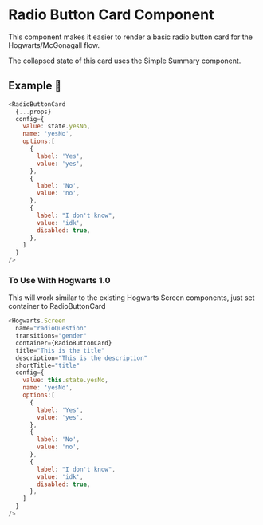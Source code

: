 # Radio Button Card Component

This component makes it easier to render a basic radio button card for the Hogwarts/McGonagall flow.

The collapsed state of this card uses the Simple Summary component.

## Example 🚀

```javascript
<RadioButtonCard
  {...props}
  config={
    value: state.yesNo,
    name: 'yesNo',
    options:[
      {
        label: 'Yes',
        value: 'yes',
      },
      {
        label: 'No',
        value: 'no',
      },
      {
        label: "I don't know",
        value: 'idk',
        disabled: true,
      },
    ]
  }
/>
```

### To Use With Hogwarts 1.0

This will work similar to the existing Hogwarts Screen components, just set container to RadioButtonCard

```javascript
<Hogwarts.Screen
  name="radioQuestion"
  transitions="gender"
  container={RadioButtonCard}
  title="This is the title"
  description="This is the description"
  shortTitle="title"
  config={
    value: this.state.yesNo,
    name: 'yesNo',
    options:[
      {
        label: 'Yes',
        value: 'yes',
      },
      {
        label: 'No',
        value: 'no',
      },
      {
        label: "I don't know",
        value: 'idk',
        disabled: true,
      },
    ]
  }
/>
```
